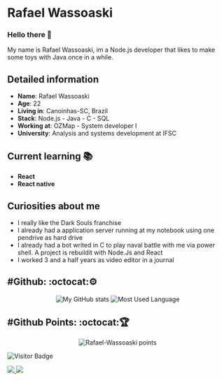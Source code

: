 # Rafael Wassoaski 

### Hello there 🖖

My name is Rafael Wassoaski, im a Node.js developer that likes to make some toys with Java once in a while.

## Detailed information

* **Name**: Rafael Wassoaski
* **Age**: 22
* **Living in**: Canoinhas-SC, Brazil
* **Stack**: Node.js - Java - C - SQL
* **Working at**: OZMap - System developer I
* **University**: Analysis and systems development at IFSC

## Current learning 📚
* **React**
* **React native**

## Curiosities about me
* I really like the Dark Souls franchise
* I already had a application server running at my notebook using one pendrive as hard drive
* I already had a bot writed in C to play naval battle with me via power shell. A project is rebuildit with Node.Js and React
* I worked 3 and a half years as video editor in a journal

<h2 align='left'>#Github: :octocat:⚙️</h2>
<p align="center">
    <img  align="center" src="https://github-readme-stats.vercel.app/api?username=Rafael-Wassoaski&count_private=true&show_icons=true&theme=onedark" alt="My GitHub stats"/>
    <img  align="center" src="https://github-readme-stats.vercel.app/api/top-langs/?username=Rafael-Wassoaski&langs_count=10&layout=compact&theme=onedark" alt="Most Used Language"/>
</p>
<h2 align='left'>#Github Points: :octocat:🏆️</h2>
<p align="center">
    <img src="https://github-profile-trophy.vercel.app/?username=Rafael-Wassoaski&theme=onedark&margin-w=7&hide_border=true" alt="Rafael-Wassoaski points"/>
</p>

![Visitor Badge](https://visitor-badge.laobi.icu/badge?page_id=Rafael-Wassoaski.Rafael-Wassoaski)

<div>
    <a target='_blank' href="https://www.instagram.com/meia._.noite/">
        <img src="https://img.shields.io/badge/Instagram-E4405F?style=for-the-badge&logo=instagram&logoColor=white">
    </a>
    <a target='_blank' href="https://www.linkedin.com/in/rafael-eduardo-meirelles-wassoaski-0b328015b/">
        <img src="https://img.shields.io/badge/LinkedIn-0077B5?style=for-the-badge&logo=linkedin&logoColor=white">
    </a>
</div>
